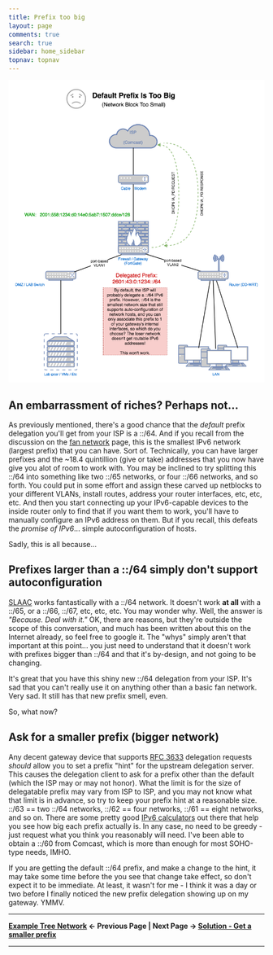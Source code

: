 ```yaml
---
title: Prefix too big
layout: page
comments: true
search: true
sidebar: home_sidebar
topnav: topnav
---
```


![](images/64_Prefix.png)

## An embarrassment of riches? Perhaps not...

As previously mentioned, there's a good chance that the _default_ prefix delegation you'll get from your ISP is a ::/64. And if you recall from the discussion on the [fan network](fan.thml) page, this is the smallest IPv6 network (largest prefix) that you can have. Sort of. Technically, you can have larger prefixes and the ~18.4 quintillion (give or take) addresses that you now have give you alot of room to work with. You may be inclined to try splitting this ::/64 into something like two ::/65 networks, or four ::/66 networks, and so forth. You could put in some effort and assign these carved up netblocks to your different VLANs, install routes, address your router interfaces, etc, etc, etc. And then you start connecting up your IPv6-capable devices to the inside router only to find that if you want them to work, you'll have to manually configure an IPv6 address on them. But if you recall, this defeats the _promise of IPv6_... simple autoconfiguration of hosts.

Sadly, this is all because...

## Prefixes larger than a ::/64 simply don't support autoconfiguration

<a href="#" data-toggle="tooltip" data-original-title="{{site.data.glossary.SLAAC}}">SLAAC</a> works fantastically with a ::/64 network. It doesn't work **at all** with a ::/65, or a ::/66, ::/67, etc, etc, etc. You may wonder why. Well, the answer is _"Because. Deal with it."_ OK, there are reasons, but they're outside the scope of this conversation, and much has been written about this on the Internet already, so feel free to google it. The "whys" simply aren't that important at this point... you just need to understand that it doesn't work with prefixes bigger than ::/64 and that it's by-design, and not going to be changing.

It's great that you have this shiny new ::/64 delegation from your ISP. It's sad that you can't really use it on anything other than a basic fan network. Very sad. It still has that new prefix smell, even.

So, what now?

## Ask for a smaller prefix (bigger network)

Any decent gateway device that supports [RFC 3633] delegation requests _should_ allow you to set a prefix "hint" for the upstream delegation server. This causes the delegation client to ask for a prefix other than the default (which the ISP may or may not honor). What the limit is for the size of delegatable prefix may vary from ISP to ISP, and you may not know what that limit is in advance, so try to keep your prefix hint at a reasonable size.  ::/63  == two ::/64 networks, ::/62 == four networks, ::/61 == eight networks, and so on. There are some pretty good [IPv6 calculators] out there that help you see how big each prefix actually is. In any case, no need to be greedy - just request what you think you reasonably will need. I've been able to obtain a ::/60 from Comcast, which is more than enough for most SOHO-type needs, IMHO.

If you are getting the default ::/64 prefix, and make a change to the hint, it may take some time before the you see that change take effect, so don't expect it to be immediate. At least, it wasn't for me - I think it was a day or two before I finally noticed the new prefix delegation showing up on my gateway. YMMV.

-----

**[Example Tree Network](tree.html) <- Previous Page \| Next Page -> [Solution - Get a smaller prefix](solution_prefix.html)**

-----

[IPv6 calculators]: https://subnettingpractice.com/ipv6_subnetting.html
[RFC 3633]: https://tools.ietf.org/html/rfc3633
